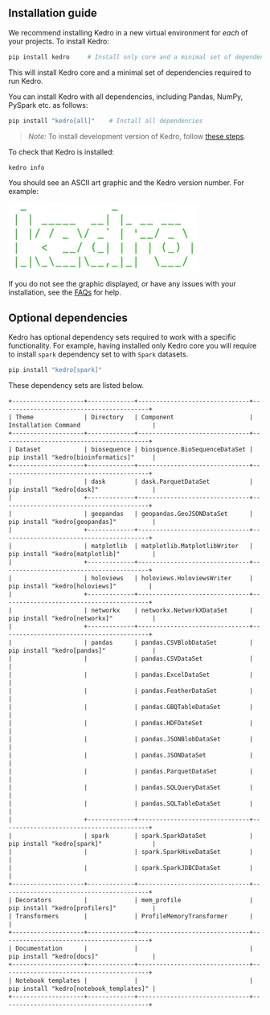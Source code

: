 ## Installation guide

We recommend installing Kedro in a new virtual environment for *each* of your projects. To install Kedro:

```bash
pip install kedro     # Install only core and a minimal set of dependencies
```

This will install Kedro core and a minimal set of dependencies required to run Kedro.

You can install Kedro with all dependencies, including Pandas, NumPy, PySpark etc. as follows:

```bash
pip install "kedro[all]"    # Install all dependencies
```

> *Note:* To install development version of Kedro, follow [these steps](../06_resources/01_faq.md#how-can-i-use-development-version-of-kedro).

To check that Kedro is installed:

```bash
kedro info
```

You should see an ASCII art graphic and the Kedro version number. For example:

![](images/kedro_graphic.png)

If you do not see the graphic displayed, or have any issues with your installation, see the [FAQs](../06_resources/01_faq.md) for help.

## Optional dependencies

Kedro has optional dependency sets required to work with a specific functionality.
For example, having installed only Kedro core you will require to install `spark` dependency set to with `Spark` datasets.

```bash
pip install "kedro[spark]"
```

These dependency sets are listed below.

```eval_rst
+--------------------+-------------+-------------------------------+-----------------------------------------+
| Theme              | Directory   | Component                     | Installation Command                    |
+--------------------+-------------+-------------------------------+-----------------------------------------+
| Dataset            | biosequence | biosquence.BioSequenceDataSet | pip install "kedro[bioinformatics]"     |
+--------------------+-------------+-------------------------------+-----------------------------------------+
|                    | dask        | dask.ParquetDataSet           | pip install "kedro[dask]"               |
|                    +-------------+-------------------------------+-----------------------------------------+
|                    | geopandas   | geopandas.GeoJSONDataSet      | pip install "kedro[geopandas]"          |
|                    +-------------+-------------------------------+-----------------------------------------+
|                    | matplotlib  | matplotlib.MatplotlibWriter   | pip install "kedro[matplotlib]"         |
|                    +-------------+-------------------------------+-----------------------------------------+
|                    | holoviews   | holoviews.HoloviewsWriter     | pip install "kedro[holoviews]"         |
|                    +-------------+-------------------------------+-----------------------------------------+
|                    | networkx    | networkx.NetworkXDataSet      | pip install "kedro[networkx]"           |
|                    +-------------+-------------------------------+-----------------------------------------+
|                    | pandas      | pandas.CSVBlobDataSet         | pip install "kedro[pandas]"             |
|                    |             | pandas.CSVDataSet             |                                         |
|                    |             | pandas.ExcelDataSet           |                                         |
|                    |             | pandas.FeatherDataSet         |                                         |
|                    |             | pandas.GBQTableDataSet        |                                         |
|                    |             | pandas.HDFDateSet             |                                         |
|                    |             | pandas.JSONBlobDataSet        |                                         |
|                    |             | pandas.JSONDataSet            |                                         |
|                    |             | pandas.ParquetDataSet         |                                         |
|                    |             | pandas.SQLQueryDataSet        |                                         |
|                    |             | pandas.SQLTableDataSet        |                                         |
|                    +-------------+-------------------------------+-----------------------------------------+
|                    | spark       | spark.SparkDataSet            | pip install "kedro[spark]"              |
|                    |             | spark.SparkHiveDataSet        |                                         |
|                    |             | spark.SparkJDBCDataSet        |                                         |
+--------------------+-------------+-------------------------------+-----------------------------------------+
| Decorators         |             | mem_profile                   | pip install "kedro[profilers]"          |
| Transformers       |             | ProfileMemoryTransformer      |                                         |
+--------------------+-------------+-------------------------------+-----------------------------------------+
| Documentation      |             |                               | pip install "kedro[docs]"               |
+--------------------+-------------+-------------------------------+-----------------------------------------+
| Notebook templates |             |                               | pip install "kedro[notebook_templates]" |
+--------------------+-------------+-------------------------------+-----------------------------------------+
```
